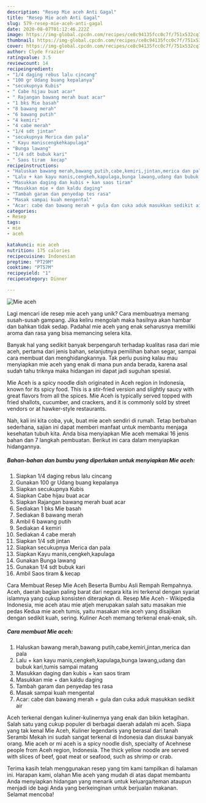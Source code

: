 ```yaml
---
description: "Resep Mie aceh Anti Gagal"
title: "Resep Mie aceh Anti Gagal"
slug: 579-resep-mie-aceh-anti-gagal
date: 2020-08-07T01:12:46.222Z
image: https://img-global.cpcdn.com/recipes/ce8c94135fcc0c7f/751x532cq70/mie-aceh-foto-resep-utama.jpg
thumbnail: https://img-global.cpcdn.com/recipes/ce8c94135fcc0c7f/751x532cq70/mie-aceh-foto-resep-utama.jpg
cover: https://img-global.cpcdn.com/recipes/ce8c94135fcc0c7f/751x532cq70/mie-aceh-foto-resep-utama.jpg
author: Clyde Frazier
ratingvalue: 3.5
reviewcount: 14
recipeingredient:
- "1/4 daging rebus lalu cincang"
- "100 gr Udang buang kepalanya"
- "secukupnya Kubis"
- " Cabe hijau buat acar"
- " Rajangan bawang merah buat acar"
- "1 bks Mie basah"
- "8 bawang merah"
- "6 bawang putih"
- "4 kemiri"
- "4 cabe merah"
- "1/4 sdt jintan"
- "secukupnya Merica dan pala"
- " Kayu maniscengkehkapulaga"
- "Bunga lawang"
- "1/4 sdt bubuk kari"
- " Saos tiram  kecap"
recipeinstructions:
- "Haluskan bawang merah,bawang putih,cabe,kemiri,jintan,merica dan pala"
- "Lalu + kan kayu manis,cengkeh,kapulaga,bunga lawang,udang dan bubuk kari,tumis sampai matang"
- "Masukkan daging dan kubis + kan saos tiram"
- "Masukkan mie + dan kaldu daging"
- "Tambah garam dan penyedap tes rasa"
- "Masak sampai kuah mengental"
- "Acar: cabe dan bawang merah + gula dan cuka aduk masukkan sedikit air"
categories:
- Resep
tags:
- mie
- aceh

katakunci: mie aceh 
nutrition: 175 calories
recipecuisine: Indonesian
preptime: "PT29M"
cooktime: "PT57M"
recipeyield: "1"
recipecategory: Dinner

---
```



![Mie aceh](https://img-global.cpcdn.com/recipes/ce8c94135fcc0c7f/751x532cq70/mie-aceh-foto-resep-utama.jpg)

Lagi mencari ide resep mie aceh yang unik? Cara membuatnya memang susah-susah gampang. Jika keliru mengolah maka hasilnya akan hambar dan bahkan tidak sedap. Padahal mie aceh yang enak seharusnya memiliki aroma dan rasa yang bisa memancing selera kita.

Banyak hal yang sedikit banyak berpengaruh terhadap kualitas rasa dari mie aceh, pertama dari jenis bahan, selanjutnya pemilihan bahan segar, sampai cara membuat dan menghidangkannya. Tak perlu pusing kalau mau menyiapkan mie aceh yang enak di mana pun anda berada, karena asal sudah tahu triknya maka hidangan ini dapat jadi suguhan spesial.

Mie Aceh is a spicy noodle dish originated in Aceh region in Indonesia, known for its spicy food. This is a stir-fried version and slightly saucy with great flavors from all the spices. Mie Aceh is typically served topped with fried shallots, cucumber, and crackers, and it is commonly sold by street vendors or at hawker-style restaurants.


Nah, kali ini kita coba, yuk, buat mie aceh sendiri di rumah. Tetap berbahan sederhana, sajian ini dapat memberi manfaat untuk membantu menjaga kesehatan tubuh kita. Anda bisa menyiapkan Mie aceh memakai 16 jenis bahan dan 7 langkah pembuatan. Berikut ini cara dalam menyiapkan hidangannya.

<!--inarticleads1-->

##### Bahan-bahan dan bumbu yang diperlukan untuk menyiapkan Mie aceh:

1. Siapkan 1/4 daging rebus lalu cincang
1. Gunakan 100 gr Udang buang kepalanya
1. Siapkan secukupnya Kubis
1. Siapkan  Cabe hijau buat acar
1. Siapkan  Rajangan bawang merah buat acar
1. Sediakan 1 bks Mie basah
1. Sediakan 8 bawang merah
1. Ambil 6 bawang putih
1. Sediakan 4 kemiri
1. Sediakan 4 cabe merah
1. Siapkan 1/4 sdt jintan
1. Siapkan secukupnya Merica dan pala
1. Siapkan  Kayu manis,cengkeh,kapulaga
1. Gunakan Bunga lawang
1. Gunakan 1/4 sdt bubuk kari
1. Ambil  Saos tiram &amp; kecap


Cara Membuat Resep Mie Aceh Beserta Bumbu Asli Rempah Rempahnya. Aceh, daerah bagian paling barat dari negara kita ini terkenal dengan syariat islamnya yang cukup konsisten diterapkan di. Resep Mie Aceh - Wikipedia Indonesia, mie aceh atau mie atjeh merupakan salah satu masakan mie pedas Kedua mie aceh tumis, yaitu masakan mie aceh yang disajikan dengan sedikit kuah, sering. Kuliner Aceh memang terkenal enak-enak, sih. 

<!--inarticleads2-->

##### Cara membuat Mie aceh:

1. Haluskan bawang merah,bawang putih,cabe,kemiri,jintan,merica dan pala
1. Lalu + kan kayu manis,cengkeh,kapulaga,bunga lawang,udang dan bubuk kari,tumis sampai matang
1. Masukkan daging dan kubis + kan saos tiram
1. Masukkan mie + dan kaldu daging
1. Tambah garam dan penyedap tes rasa
1. Masak sampai kuah mengental
1. Acar: cabe dan bawang merah + gula dan cuka aduk masukkan sedikit air


Aceh terkenal dengan kuliner-kulinernya yang enak dan bikin ketagihan. Salah satu yang cukup populer di berbagai daerah adalah mi aceh. Siapa yang tak kenal Mie Aceh, Kuliner legendaris yang berasal dari tanah Serambi Mekah ini sudah sangat terkenal di Indonesia dan disukai banyak orang. Mie aceh or mi aceh is a spicy noodle dish, specialty of Acehnese people from Aceh region, Indonesia. The thick yellow noodle are served with slices of beef, goat meat or seafood, such as shrimp or crab. 

Terima kasih telah menggunakan resep yang tim kami tampilkan di halaman ini. Harapan kami, olahan Mie aceh yang mudah di atas dapat membantu Anda menyiapkan hidangan yang menarik untuk keluarga/teman ataupun menjadi ide bagi Anda yang berkeinginan untuk berjualan makanan. Selamat mencoba!
